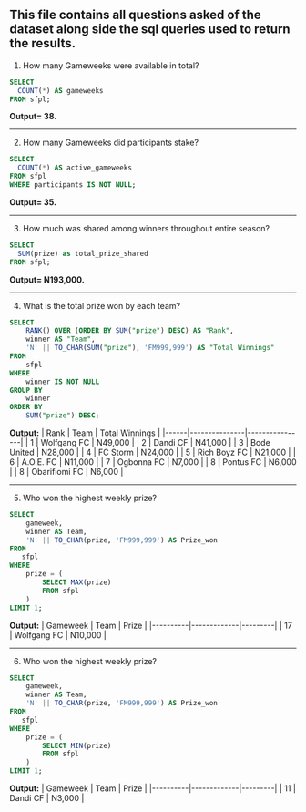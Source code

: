 **This file contains all questions asked of the dataset along side the sql queries used to return the results.**
---
1. How many Gameweeks were available in total?
```sql
SELECT
  COUNT(*) AS gameweeks
FROM sfpl;
```
**Output= 38.**

---
2. How many Gameweeks did participants stake?
```sql
SELECT
  COUNT(*) AS active_gameweeks
FROM sfpl
WHERE participants IS NOT NULL;
```
**Output= 35.**

---
3. How much was shared among winners throughout entire season?
```sql
SELECT 
  SUM(prize) as total_prize_shared
FROM sfpl;
```
**Output= N193,000.**

---
4. What is the total prize won by each team?  
```sql
SELECT 
    RANK() OVER (ORDER BY SUM("prize") DESC) AS "Rank",
    winner AS "Team",
    'N' || TO_CHAR(SUM("prize"), 'FM999,999') AS "Total Winnings"
FROM 
    sfpl
WHERE 
    winner IS NOT NULL
GROUP BY 
    winner
ORDER BY 
    SUM("prize") DESC;
```
**Output:**
| Rank | Team          | Total Winnings |
|------|---------------|----------------|
| 1    | Wolfgang FC   | N49,000        |
| 2    | Dandi CF      | N41,000        |
| 3    | Bode United   | N28,000        |
| 4    | FC Storm      | N24,000        |
| 5    | Rich Boyz FC  | N21,000        |
| 6    | A.O.E. FC     | N11,000        |
| 7    | Ogbonna FC    | N7,000         |
| 8    | Pontus FC     | N6,000         |
| 8    | Obarifiomi FC | N6,000         |

---
5. Who won the highest weekly prize?
```sql
SELECT 
    gameweek,
    winner AS Team,
    'N' || TO_CHAR(prize, 'FM999,999') AS Prize_won
FROM 
   sfpl
WHERE 
    prize = (
        SELECT MAX(prize) 
        FROM sfpl
    )
LIMIT 1;
```
**Output:**
| Gameweek | Team        | Prize   |
|----------|-------------|---------|
| 17       | Wolfgang FC | N10,000 |

---
6. Who won the highest weekly prize?
```sql
SELECT 
    gameweek,
    winner AS Team,
    'N' || TO_CHAR(prize, 'FM999,999') AS Prize_won
FROM 
   sfpl
WHERE 
    prize = (
        SELECT MIN(prize) 
        FROM sfpl
    )
LIMIT 1;
```
**Output:**
| Gameweek | Team        | Prize   |
|----------|-------------|---------|
| 11       | Dandi CF    | N3,000  |
